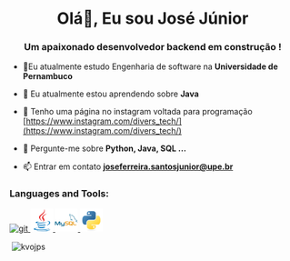 <h1 align="center">Olá👋, Eu sou José Júnior</h1>
<h3 align="center">Um apaixonado desenvolvedor backend em construção !</h3>

- 🔭Eu atualmente estudo Engenharia de software na **Universidade de Pernambuco**

- 🌱 Eu atualmente estou aprendendo sobre **Java**

- 📝 Tenho uma página no instagram voltada para programação [https://www.instagram.com/divers_tech/](https://www.instagram.com/divers_tech/)

- 💬 Pergunte-me sobre **Python, Java, SQL ...**

- 📫 Entrar em contato **joseferreira.santosjunior@upe.br**


<h3 align="left">Languages and Tools:</h3>
<p align="left"> <a href="https://git-scm.com/" target="_blank"> <img src="https://www.vectorlogo.zone/logos/git-scm/git-scm-icon.svg" alt="git" width="40" height="40"/> </a> <a href="https://www.java.com" target="_blank"> <img src="https://raw.githubusercontent.com/devicons/devicon/master/icons/java/java-original.svg" alt="java" width="40" height="40"/> </a> <a href="https://www.mysql.com/" target="_blank"> <img src="https://raw.githubusercontent.com/devicons/devicon/master/icons/mysql/mysql-original-wordmark.svg" alt="mysql" width="40" height="40"/> </a> <a href="https://www.python.org" target="_blank"> <img src="https://raw.githubusercontent.com/devicons/devicon/master/icons/python/python-original.svg" alt="python" width="40" height="40"/> </a> </p>

<p>&nbsp;<img align="center" src="https://github-readme-stats.vercel.app/api?username=kvojps&show_icons=true&locale=en" alt="kvojps" /></p>

